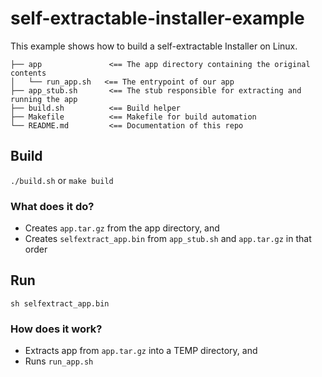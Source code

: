 # self-extractable-installer-example

This example shows how to build a self-extractable Installer on Linux.

```
├── app               <== The app directory containing the original contents
│   └── run_app.sh   <== The entrypoint of our app
├── app_stub.sh       <== The stub responsible for extracting and running the app
├── build.sh          <== Build helper
├── Makefile          <== Makefile for build automation
└── README.md         <== Documentation of this repo
```

## Build

`./build.sh` or `make build`

### What does it do?

- Creates `app.tar.gz` from the app directory, and
- Creates `selfextract_app.bin` from `app_stub.sh` and `app.tar.gz` in that order

## Run

`sh selfextract_app.bin`

### How does it work?

- Extracts app from `app.tar.gz` into a TEMP directory, and
- Runs `run_app.sh`
